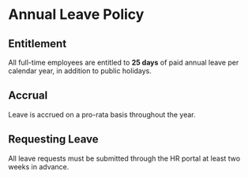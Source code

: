 # Annual Leave Policy

## Entitlement

All full-time employees are entitled to **25 days** of paid annual leave per calendar year, in addition to public holidays.

## Accrual

Leave is accrued on a pro-rata basis throughout the year.

## Requesting Leave

All leave requests must be submitted through the HR portal at least two weeks in advance.
